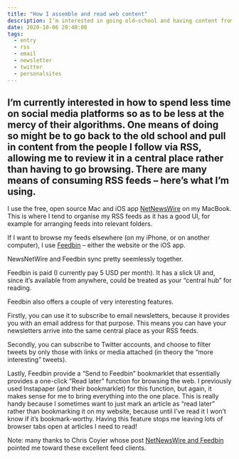 ```yaml
---
title: "How I assemble and read web content"
description: I’m interested in going old–school and having content from people I follow brought to me, and into one place
date: 2020-10-06 20:40:00
tags:
  - entry
  - rss
  - email
  - newsletter
  - twitter
  - personalsites
---
```

I’m currently interested in how to spend less time on social media platforms so as to be less at the mercy of their algorithms. One means of doing so might be to go back to the old school and pull in content from the people I follow via RSS, allowing me to review it in a central place rather than having to go browsing. There are many means of consuming RSS feeds – here’s what I’m using.
---

I use the free, open source Mac and iOS app [NetNewsWire](https://ranchero.com/netnewswire/) on my MacBook. This is where I tend to organise my RSS feeds as it has a good UI, for example for arranging feeds into relevant folders.

If I want to browse my feeds elsewhere (on my iPhone, or on another computer), I use [Feedbin](https://feedbin.com/) – either the website or the iOS app.

NewsNetWire and Feedbin sync pretty seemlessly together.

Feedbin is paid (I currently pay 5 USD per month). It has a slick UI and, since it’s available from anywhere, could be treated as your “central hub” for reading. 

Feedbin also offers a couple of very interesting features.

Firstly, you can use it to subscribe to email newsletters, because it provides you with an email address for that purpose. This means you can have your newsletters arrive into the same central place as your RSS feeds.

Secondly, you can subscribe to Twitter accounts, and choose to filter tweets by only those with links or media attached (in theory the “more interesting” tweets).

Lastly, Feedbin provide a “Send to Feedbin” bookmarklet that essentially provides a one-click “Read later” function for browsing the web. I previously used Instapaper (and their bookmarklet) for this function, but again, it makes sense for me to bring everything into the one place. This is really handy because I sometimes want to just mark an article as “read later” rather than bookmarking it on my website, because until I’ve read it I won’t know if it’s bookmark-worthy. Having this feature stops me leaving lots of browser tabs open at articles I need to read!

Note: many thanks to Chris Coyier whose post [NetNewsWire and Feedbin](https://css-tricks.com/netnewswire-and-feedbin/) pointed me toward these excellent feed clients.
